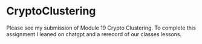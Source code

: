 # CryptoClustering
Please see my submission of Module 19 Crypto Clustering. To complete this assignment I leaned on chatgpt and a rerecord of our classes lessons. 
